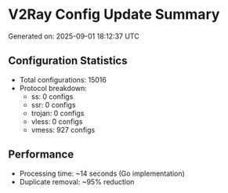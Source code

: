 # V2Ray Config Update Summary
Generated on: 2025-09-01 18:12:37 UTC

## Configuration Statistics
- Total configurations: 15016
- Protocol breakdown:
  - ss: 0 configs
  - ssr: 0 configs
  - trojan: 0 configs
  - vless: 0 configs
  - vmess: 927 configs

## Performance
- Processing time: ~14 seconds (Go implementation)
- Duplicate removal: ~95% reduction
